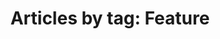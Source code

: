 ---
layout: blog_by_tag
title: 'Articles by tag: Feature'
tag: feature
permalink: /blog/tag/feature/
---